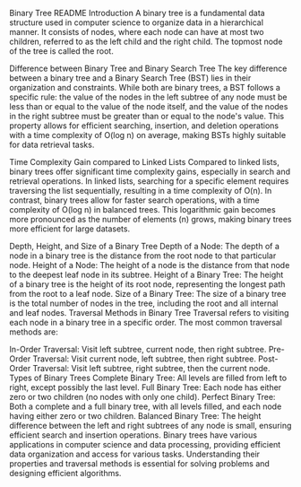Binary Tree README
Introduction
A binary tree is a fundamental data structure used in computer science to organize data in a hierarchical manner. It consists of nodes, where each node can have at most two children, referred to as the left child and the right child. The topmost node of the tree is called the root.

Difference between Binary Tree and Binary Search Tree
The key difference between a binary tree and a Binary Search Tree (BST) lies in their organization and constraints. While both are binary trees, a BST follows a specific rule: the value of the nodes in the left subtree of any node must be less than or equal to the value of the node itself, and the value of the nodes in the right subtree must be greater than or equal to the node's value. This property allows for efficient searching, insertion, and deletion operations with a time complexity of O(log n) on average, making BSTs highly suitable for data retrieval tasks.

Time Complexity Gain compared to Linked Lists
Compared to linked lists, binary trees offer significant time complexity gains, especially in search and retrieval operations. In linked lists, searching for a specific element requires traversing the list sequentially, resulting in a time complexity of O(n). In contrast, binary trees allow for faster search operations, with a time complexity of O(log n) in balanced trees. This logarithmic gain becomes more pronounced as the number of elements (n) grows, making binary trees more efficient for large datasets.

Depth, Height, and Size of a Binary Tree
Depth of a Node: The depth of a node in a binary tree is the distance from the root node to that particular node.
Height of a Node: The height of a node is the distance from that node to the deepest leaf node in its subtree.
Height of a Binary Tree: The height of a binary tree is the height of its root node, representing the longest path from the root to a leaf node.
Size of a Binary Tree: The size of a binary tree is the total number of nodes in the tree, including the root and all internal and leaf nodes.
Traversal Methods in Binary Tree
Traversal refers to visiting each node in a binary tree in a specific order. The most common traversal methods are:

In-Order Traversal: Visit left subtree, current node, then right subtree.
Pre-Order Traversal: Visit current node, left subtree, then right subtree.
Post-Order Traversal: Visit left subtree, right subtree, then the current node.
Types of Binary Trees
Complete Binary Tree: All levels are filled from left to right, except possibly the last level.
Full Binary Tree: Each node has either zero or two children (no nodes with only one child).
Perfect Binary Tree: Both a complete and a full binary tree, with all levels filled, and each node having either zero or two children.
Balanced Binary Tree: The height difference between the left and right subtrees of any node is small, ensuring efficient search and insertion operations.
Binary trees have various applications in computer science and data processing, providing efficient data organization and access for various tasks. Understanding their properties and traversal methods is essential for solving problems and designing efficient algorithms.
